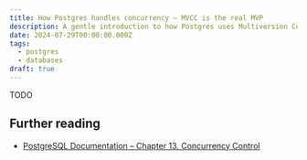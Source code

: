 ```yaml
---
title: How Postgres handles concurrency – MVCC is the real MVP
description: A gentle introduction to how Postgres uses Multiversion Concurrency Control (MVCC) for ACID-compliant concurrent transactions.
date: 2024-07-29T00:00:00.000Z
tags:
  - postgres
  - databases
draft: true
---
```


TODO

## Further reading

- [PostgreSQL Documentation – Chapter 13. Concurrency Control](https://www.postgresql.org/docs/current/mvcc.html)
